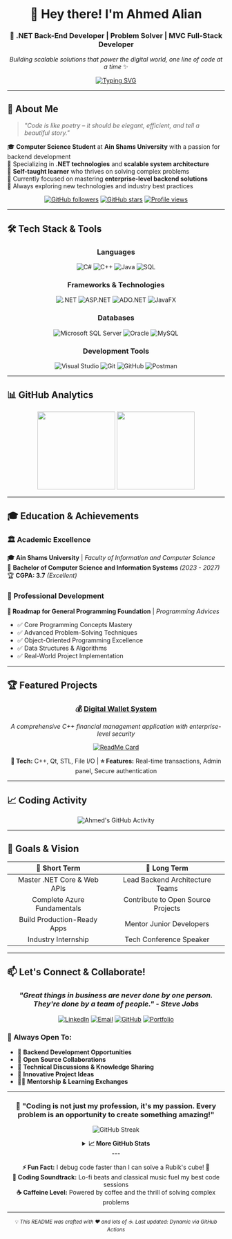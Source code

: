 # <div align="center">👋 Hey there! I'm Ahmed Alian</div>

<div align="center">
  
### 🚀 .NET Back-End Developer | Problem Solver | MVC Full-Stack Developer

*Building scalable solutions that power the digital world, one line of code at a time* ✨

[![Typing SVG](https://readme-typing-svg.herokuapp.com?font=Fira+Code&size=22&duration=3000&pause=1000&color=00D9FF&center=true&vCenter=true&width=600&lines=Backend+Developer+%7C+.NET+Specialist;Building+Scalable+Applications;Always+Learning%2C+Always+Growing;Passionate+About+Clean+Code)](https://git.io/typing-svg)

</div>

---

## 🌟 About Me

> *"Code is like poetry – it should be elegant, efficient, and tell a beautiful story."*

🎓 **Computer Science Student** at **Ain Shams University** with a passion for backend development  
💼 Specializing in **.NET technologies** and **scalable system architecture**  
🧠 **Self-taught learner** who thrives on solving complex problems  
🎯 Currently focused on mastering **enterprise-level backend solutions**  
🌱 Always exploring new technologies and industry best practices

<div align="center">

[![GitHub followers](https://img.shields.io/github/followers/ahmedalian7?style=social)](https://github.com/ahmedalian7)
[![GitHub stars](https://img.shields.io/github/stars/ahmedalian7?style=social)](https://github.com/ahmedalian7)
[![Profile views](https://komarev.com/ghpvc/?username=ahmedalian7&color=blueviolet&style=flat-square&label=Profile+Views)](https://github.com/ahmedalian7)

</div>

---

## 🛠️ Tech Stack & Tools

<div align="center">

### **Languages**
![C#](https://img.shields.io/badge/C%23-239120?style=for-the-badge&logo=c-sharp&logoColor=white)
![C++](https://img.shields.io/badge/C++-00599C?style=for-the-badge&logo=cplusplus&logoColor=white)
![Java](https://img.shields.io/badge/Java-007396?style=for-the-badge&logo=java&logoColor=white)
![SQL](https://img.shields.io/badge/SQL-4479A1?style=for-the-badge&logo=sql&logoColor=white)

### **Frameworks & Technologies**
![.NET](https://img.shields.io/badge/.NET-512BD4?style=for-the-badge&logo=dotnet&logoColor=white)
![ASP.NET](https://img.shields.io/badge/ASP.NET-512BD4?style=for-the-badge&logo=dotnet&logoColor=white)
![ADO.NET](https://img.shields.io/badge/ADO.NET-512BD4?style=for-the-badge&logo=dotnet&logoColor=white)
![JavaFX](https://img.shields.io/badge/JavaFX-007396?style=for-the-badge&logo=java&logoColor=white)

### **Databases**
![Microsoft SQL Server](https://img.shields.io/badge/SQL%20Server-CC2927?style=for-the-badge&logo=microsoft-sql-server&logoColor=white)
![Oracle](https://img.shields.io/badge/Oracle-F80000?style=for-the-badge&logo=oracle&logoColor=white)
![MySQL](https://img.shields.io/badge/MySQL-4479A1?style=for-the-badge&logo=mysql&logoColor=white)

### **Development Tools**
![Visual Studio](https://img.shields.io/badge/Visual%20Studio-5C2D91?style=for-the-badge&logo=visual-studio&logoColor=white)
![Git](https://img.shields.io/badge/Git-F05032?style=for-the-badge&logo=git&logoColor=white)
![GitHub](https://img.shields.io/badge/GitHub-181717?style=for-the-badge&logo=github&logoColor=white)
![Postman](https://img.shields.io/badge/Postman-FF6C37?style=for-the-badge&logo=postman&logoColor=white)

</div>

---

## 📊 GitHub Analytics

<div align="center">
  
<img height="180em" src="https://github-readme-stats.vercel.app/api?username=ahmedalian7&show_icons=true&theme=radical&include_all_commits=true&count_private=true"/>
<img height="180em" src="https://github-readme-stats.vercel.app/api/top-langs/?username=ahmedalian7&layout=compact&langs_count=8&theme=radical"/>

</div>

---

## 🎓 Education & Achievements

### 🏛️ **Academic Excellence**
**🎓 Ain Shams University** | *Faculty of Information and Computer Science*  
📜 **Bachelor of Computer Science and Information Systems** *(2023 - 2027)*  
🏆 **CGPA: 3.7** *(Excellent)*  

### 📜 **Professional Development**
**🎯 Roadmap for General Programming Foundation** | *Programming Advices*
- ✅ Core Programming Concepts Mastery
- ✅ Advanced Problem-Solving Techniques  
- ✅ Object-Oriented Programming Excellence
- ✅ Data Structures & Algorithms
- ✅ Real-World Project Implementation

---

## 🏆 Featured Projects

<div align="center">

### 💰 [Digital Wallet System](https://github.com/AhmedAlian7/DigitalWalletSystemV02)
*A comprehensive C++ financial management application with enterprise-level security*

[![ReadMe Card](https://github-readme-stats.vercel.app/api/pin/?username=ahmedalian7&repo=DigitalWalletSystemV02&theme=radical)](https://github.com/ahmedalian7/DigitalWalletSystemV02)

**🔧 Tech:** C++, Qt, STL, File I/O | **⭐ Features:** Real-time transactions, Admin panel, Secure authentication

</div>

---

## 📈 Coding Activity

<!--START_SECTION:activity-->
<!--END_SECTION:activity-->

<div align="center">

![Ahmed's GitHub Activity](https://github-readme-activity-graph.vercel.app/graph?username=ahmedalian7&theme=react-dark&hide_border=true&area=true)

</div>

---

## 🎯 Goals & Vision

<div align="center">

| 🎯 **Short Term** | 🚀 **Long Term** |
|:---:|:---:|
| Master .NET Core & Web APIs | Lead Backend Architecture Teams |
| Complete Azure Fundamentals | Contribute to Open Source Projects |
| Build Production-Ready Apps | Mentor Junior Developers |
| Industry Internship | Tech Conference Speaker |

</div>

---

## 📫 Let's Connect & Collaborate!

<div align="center">

### *"Great things in business are never done by one person. They're done by a team of people." - Steve Jobs*

[![LinkedIn](https://img.shields.io/badge/LinkedIn-0077B5?style=for-the-badge&logo=linkedin&logoColor=white)](https://www.linkedin.com/in/ahmedalian7)
[![Email](https://img.shields.io/badge/Email-D14836?style=for-the-badge&logo=gmail&logoColor=white)](mailto:ahmedalian.dev@gmail.com)
[![GitHub](https://img.shields.io/badge/GitHub-181717?style=for-the-badge&logo=github&logoColor=white)](https://github.com/ahmedalain7)
[![Portfolio](https://img.shields.io/badge/Portfolio-000000?style=for-the-badge&logo=vercel&logoColor=white)](https://ahmedalian-portfolio.vercel.app/)

</div>

### 🤝 **Always Open To:**
- 💼 **Backend Development Opportunities**
- 🚀 **Open Source Collaborations**  
- 🧠 **Technical Discussions & Knowledge Sharing**
- 🌟 **Innovative Project Ideas**
- 👨‍🏫 **Mentorship & Learning Exchanges**

---

<div align="center">

### 🌟 **"Coding is not just my profession, it's my passion. Every problem is an opportunity to create something amazing!"** 

![GitHub Streak](https://github-readme-streak-stats.herokuapp.com/?user=ahmedalian7&theme=react&hide_border=true)

<details>
<summary><b>📈 More GitHub Stats</b></summary>

![GitHub Contribution Graph](https://ghchart.rshah.org/409ba5/ahmedalian7)

![Trophy](https://github-profile-trophy.vercel.app/?username=ahmedalian7&theme=darkhub&no-frame=true&row=1&column=6)

</details>
---

**⚡ Fun Fact:** I debug code faster than I can solve a Rubik's cube! 🎲  
**🎵 Coding Soundtrack:** Lo-fi beats and classical music fuel my best code sessions  
**☕ Caffeine Level:** Powered by coffee and the thrill of solving complex problems  

---

<sub>💡 <i>This README was crafted with ❤️ and lots of ☕. Last updated: Dynamic via GitHub Actions</i></sub>

</div>
